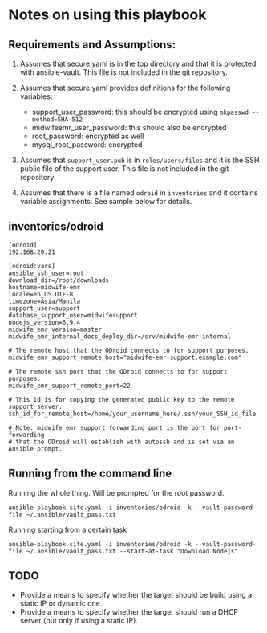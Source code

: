 # Notes on using this playbook

## Requirements and Assumptions:

1. Assumes that secure.yaml is in the top directory and that it is protected
   with ansible-vault. This file is not included in the git repository.

2. Assumes that secure.yaml provides definitions for the following variables:

   - support_user_password: this should be encrypted using `mkpasswd --method=SHA-512`
   - midwifeemr_user_password: this should also be encrypted
   - root_password: encrypted as well
   - mysql_root_password: encrypted

3. Assumes that `support_user.pub` is in `roles/users/files` and it is the SSH
   public file of the support user. This file is not included in the git
   repository.

4. Assumes that there is a file named `odroid` in `inventories` and it
   contains variable assignments. See sample below for details.

## inventories/odroid

```
[odroid]
192.168.20.21

[odroid:vars]
ansible_ssh_user=root
download_dir=/root/downloads
hostname=midwife-emr
locale=en_US.UTF-8
timezone=Asia/Manila
support_user=support
database_support_user=midwifesupport
nodejs_version=6.9.4
midwife_emr_version=master
midwife_emr_internal_docs_deploy_dir=/srv/midwife-emr-internal

# The remote host that the ODroid connects to for support purposes.
midwife_emr_support_remote_host="midwife-emr-support.example.com"

# The remote ssh port that the ODroid connects to for support purposes.
midwife_emr_support_remote_port=22

# This id is for copying the generated public key to the remote support server.
ssh_id_for_remote_host=/home/your_username_here/.ssh/your_SSH_id_file

# Note: midwife_emr_support_forwarding_port is the port for port-forwarding
# that the ODroid will establish with autossh and is set via an Ansible prompt.
```

## Running from the command line

Running the whole thing. Will be prompted for the root password.

```
ansible-playbook site.yaml -i inventories/odroid -k --vault-password-file ~/.ansible/vault_pass.txt
```

Running starting from a certain task

```
ansible-playbook site.yaml -i inventories/odroid -k --vault-password-file ~/.ansible/vault_pass.txt --start-at-task "Download Nodejs"
```

## TODO

- Provide a means to specify whether the target should be build using a static
  IP or dynamic one.
- Provide a means to specify whether the target should run a DHCP server (but
  only if using a static IP).

